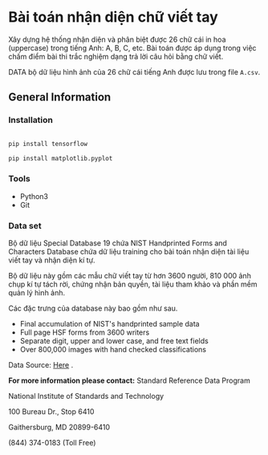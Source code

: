 # Bài toán nhận diện chữ viết tay
Xây dựng hệ thống nhận diện và phân biệt được 26 chữ cái in hoa (uppercase) trong tiếng Anh: A, B, C, etc. Bài toán được áp dụng trong việc chấm điểm bài thi trắc nghiệm dạng trả lời câu hỏi bằng chữ viết.

DATA bộ dữ liệu hình ảnh của 26 chữ cái tiếng Anh được lưu trong file `A.csv`.
## General Information

### Installation
``` py

pip install tensorflow

pip install matplotlib.pyplot
```

### Tools
* Python3
* Git

### Data set

Bộ dữ liệu Special Database 19 chứa NIST Handprinted Forms and Characters Database chứa dữ liệu training cho bài toán nhận diện tài liệu viết tay và nhận diện kí tự. 

Bộ dữ liệu này gồm các mẫu chữ viết tay từ hơn 3600 người, 810 000 ảnh chụp kí tự tách rời, chứng nhận bản quyền, tài liệu tham khảo và phần mềm quản lý hình ảnh.

Các đặc trưng của database này bao gồm như sau.

* Final accumulation of NIST's handprinted sample data
* Full page HSF forms from 3600 writers
* Separate digit, upper and lower case, and free text fields
* Over 800,000 images with hand checked classifications

Data Source: [Here](https://www.nist.gov/srd/nist-special-database-19)  .

**For more information please contact:**
Standard Reference Data Program

National Institute of Standards and Technology

100 Bureau Dr., Stop 6410

Gaithersburg, MD 20899-6410

(844) 374-0183 (Toll Free) 
